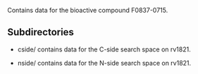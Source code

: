 Contains data for the bioactive compound F0837-0715.

## Subdirectories

- cside/ contains data for the C-side search space on rv1821.

- nside/ contains data for the N-side search space on rv1821.

